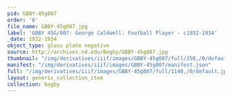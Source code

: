 ```yaml
---
pid: GBBY-45g007
order: '6'
file_name: GBBY-45g007.jpg
label: 'GBBY 45G/007: George Caldwell: Football Player - c1932-1934'
_date: 1932-1934
object_type: glass plate negative
source: http://archives.nd.edu/Bagby/GBBY-45g007.jpg
thumbnail: "/img/derivatives/iiif/images/GBBY-45g007/full/250,/0/default.jpg"
manifest: "/img/derivatives/iiif/images/GBBY-45g007/manifest.json"
full: "/img/derivatives/iiif/images/GBBY-45g007/full/1140,/0/default.jpg"
layout: generic_collection_item
collection: bagby
---
```

